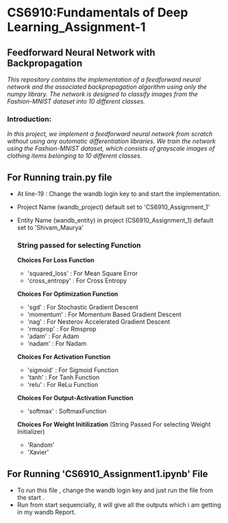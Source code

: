 # CS6910:Fundamentals of Deep Learning_Assignment-1
## Feedforward Neural Network with Backpropagation
*This repository contains the implementation of a feedforward neural network and the associated backpropagation algorithm using only the numpy library. The network is designed to classify images from the Fashion-MNIST dataset into 10 different classes.*
### Introduction:
*In this project, we implement a feedforward neural network from scratch without using any automatic differentiation libraries. We train the network using the Fashion-MNIST dataset, which consists of grayscale images of clothing items belonging to 10 different classes.*
## For Running train.py file
* At line-19 : Change the wandb login key to and start the implementation.
* Project Name (wandb_project) default set to 'CS6910_Assignment_1'
* Entity Name (wandb_entity) in project (CS6910_Assignment_1) default set to 'Shivam_Maurya'

  ### String passed for selecting Function
  
  **Choices For Loss Function**
  * 'squared_loss' : For Mean Square Error
  * 'cross_entropy' : For Cross Entropy

  **Choices For Optimization Function**
  * 'sgd' : For Stochastic Gradient Descent
  * 'momentum' : For Momentum Based Gradient Descent
  * 'nag' : For Nesterov Accelerated Gradient Descent
  * 'rmsprop' : For Rmsprop
  * 'adam' : For Adam
  * 'nadam' : For Nadam

  **Choices For Activation Function**
  * 'sigmoid' : For Sigmoid Function
  * 'tanh' : For Tanh Function
  * 'relu' : For ReLu Function

  **Choices For Output-Activation Function**
  * 'softmax' : SoftmaxFunction
  
  **Choices For Weight Initilization** (String Passed For selecting Weight Initializer)
  * 'Random' 
  * 'Xavier'
  
## For Running 'CS6910_Assignment1.ipynb' File
* To run this file , change  the wandb login key and just run the file from the start .
* Run from start sequencially, it will give all the outputs which i am getting in my wandb Report.
